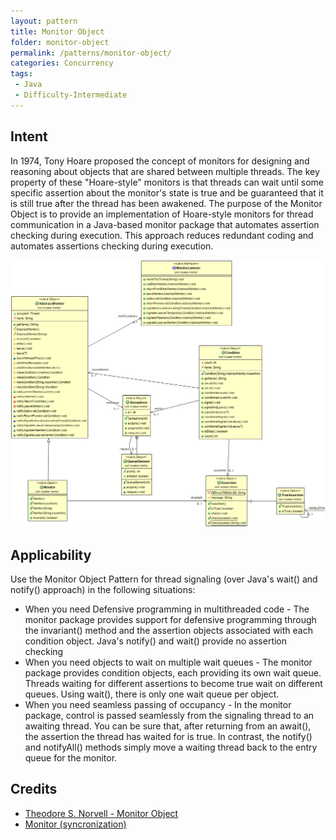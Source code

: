 ```yaml
---
layout: pattern
title: Monitor Object
folder: monitor-object
permalink: /patterns/monitor-object/
categories: Concurrency
tags:
 - Java
 - Difficulty-Intermediate
---
```


## Intent
In 1974, Tony Hoare proposed the concept of monitors for designing and reasoning about objects that are shared between multiple threads. The key property of these "Hoare-style" monitors is that threads can wait until some specific assertion about the monitor's state is true and be guaranteed that it is still true after the thread has been awakened. The purpose of the Monitor Object is to provide an implementation of Hoare-style monitors for thread communication in a Java-based monitor package that automates assertion checking during execution. This approach reduces redundant coding and automates assertions checking during execution.

![alt text](./etc/monitor-object.png "Monitor Object Pattern")

## Applicability
Use the Monitor Object Pattern for thread signaling (over Java's wait() and notify() approach) in the following situations:

* When you need Defensive programming in multithreaded code - The monitor package provides support for defensive programming through the invariant() method and the assertion objects associated with each condition object. Java's notify() and wait() provide no assertion checking
* When you need objects to wait on multiple wait queues - The monitor package provides condition objects, each providing its own wait queue. Threads waiting for different assertions to become true wait on different queues. Using wait(), there is only one wait queue per object.
* When you need seamless passing of occupancy - In the monitor package, control is passed seamlessly from the signaling thread to an awaiting thread. You can be sure that, after returning from an await(), the assertion the thread has waited for is true. In contrast, the notify() and notifyAll() methods simply move a waiting thread back to the entry queue for the monitor.

## Credits

* [Theodore S. Norvell - Monitor Object](https://www.javaworld.com/article/2077769/core-java/better-monitors-for-java.html)
* [Monitor (syncronization)](https://en.wikipedia.org/wiki/Monitor_(synchronization))

